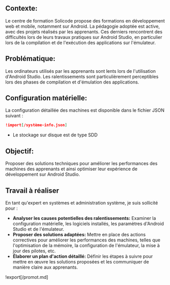 ## **Contexte:**
Le centre de formation Solicode propose des formations en développement web et mobile, notamment sur Android. La pédagogie adoptée est active, avec des projets réalisés par les apprenants. Ces derniers rencontrent des difficultés lors de leurs travaux pratiques sur Android Studio, en particulier lors de la compilation et de l'exécution des applications sur l'émulateur.

## **Problématique:**
Les ordinateurs utilisés par les apprenants sont lents lors de l'utilisation d'Android Studio. Les ralentissements sont particulièrement perceptibles lors des phases de compilation et d'émulation des applications.

## **Configuration matérielle:**
La configuration détaillée des machines est disponible dans le fichier JSON suivant :

```json
!import[/système-info.json]
```

- Le stockage sur disque est de type SDD

## **Objectif:**
Proposer des solutions techniques pour améliorer les performances des machines des apprenants et ainsi optimiser leur expérience de développement sur Android Studio.

## Travail à réaliser

En tant qu'expert en systèmes et administration système, je suis sollicité pour :

* **Analyser les causes potentielles des ralentissements:** Examiner la configuration matérielle, les logiciels installés, les paramètres d'Android Studio et de l'émulateur.
* **Proposer des solutions adaptées:** Mettre en place des actions correctives pour améliorer les performances des machines, telles que l'optimisation de la mémoire, la configuration de l'émulateur, la mise à jour des pilotes, etc.
* **Élaborer un plan d'action détaillé:** Définir les étapes à suivre pour mettre en œuvre les solutions proposées et les communiquer de manière claire aux apprenants.


!export[/promot.md]